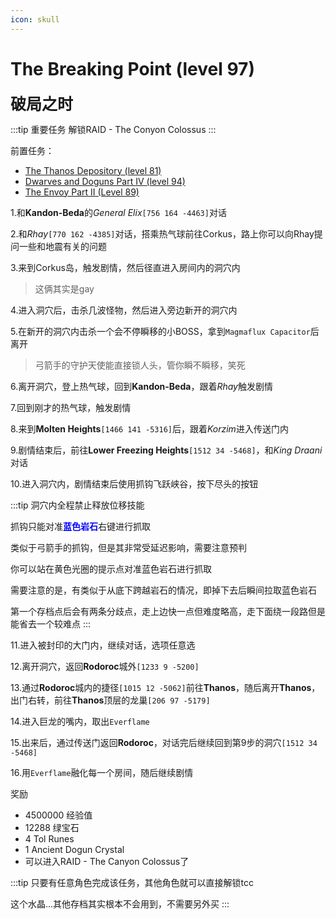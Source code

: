 ```yaml
---
icon: skull
---
```

# The Breaking Point (level 97)
<span style="font-size: 25px;">**破局之时**</span>


:::tip 重要任务
解锁RAID - The Conyon Colossus
:::

前置任务：
+ [The Thanos Depository (level 81)](/WynncraftCNguide/quests/lvl81-90/level%2081%20-%20The%20Thanos%20Depository.html)
+ [Dwarves and Doguns Part IV (level 94)](/WynncraftCNguide/quests/lvl91-100/level%2094%20-%20Dwarves%20and%20Doguns%20Part%20IV.html)
+ [The Envoy Part II (Level 89)](/WynncraftCNguide/quests/lvl81-90/level%2089%20-%20The%20Envoy%20Part%20II.html)


1.和**Kandon-Beda**的*General Elix*`[756 164 -4463]`对话

2.和*Rhay*`[770 162 -4385]`对话，搭乘热气球前往Corkus，路上你可以向Rhay提问一些和地震有关的问题

3.来到Corkus岛，触发剧情，然后径直进入房间内的洞穴内
>这俩其实是gay

4.进入洞穴后，击杀几波怪物，然后进入旁边新开的洞穴内

5.在新开的洞穴内击杀一个会不停瞬移的小BOSS，拿到`Magmaflux Capacitor`后离开

>弓箭手的守护天使能直接锁人头，管你瞬不瞬移，笑死

6.离开洞穴，登上热气球，回到**Kandon-Beda**，跟着*Rhay*触发剧情

7.回到刚才的热气球，触发剧情

8.来到**Molten Heights**`[1466 141 -5316]`后，跟着*Korzim*进入传送门内

9.剧情结束后，前往**Lower Freezing Heights**`[1512 34 -5468]`，和*King Draani*对话

10.进入洞穴内，剧情结束后使用抓钩飞跃峡谷，按下尽头的按钮

:::tip
洞穴内全程禁止释放位移技能

抓钩只能对准<font color="blue">**蓝色岩石**</font>右键进行抓取

类似于弓箭手的抓钩，但是其非常受延迟影响，需要注意预判

你可以站在黄色光圈的提示点对准蓝色岩石进行抓取

需要注意的是，有类似于从底下跨越岩石的情况，即掉下去后瞬间拉取蓝色岩石

第一个存档点后会有两条分歧点，走上边快一点但难度略高，走下面绕一段路但是能省去一个较难点
:::

11.进入被封印的大门内，继续对话，选项任意选

12.离开洞穴，返回**Rodoroc**城外`[1233 9 -5200]`

13.通过**Rodoroc**城内的捷径`[1015 12 -5062]`前往**Thanos**，随后离开**Thanos**，出门右转，前往**Thanos**顶层的龙巢`[206 97 -5179]`

14.进入巨龙的嘴内，取出`Everflame`

15.出来后，通过传送门返回**Rodoroc**，对话完后继续回到第9步的洞穴`[1512 34 -5468]`

16.用`Everflame`融化每一个房间，随后继续剧情

奖励
+ 4500000 经验值
+ 12288 绿宝石
+ 4 Tol Runes
+ 1 Ancient Dogun Crystal
+ 可以进入RAID - The Canyon Colossus了

:::tip
只要有任意角色完成该任务，其他角色就可以直接解锁tcc

这个水晶...其他存档其实根本不会用到，不需要另外买
:::